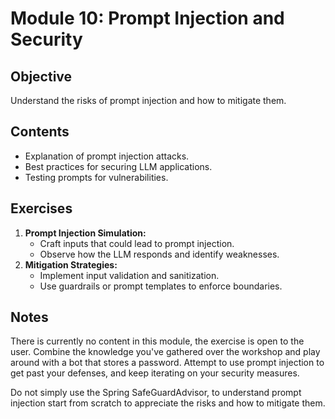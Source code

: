# Module 10: Prompt Injection and Security

## Objective
Understand the risks of prompt injection and how to mitigate them.

## Contents
- Explanation of prompt injection attacks.
- Best practices for securing LLM applications.
- Testing prompts for vulnerabilities.

## Exercises
1. **Prompt Injection Simulation:**
   - Craft inputs that could lead to prompt injection.
   - Observe how the LLM responds and identify weaknesses.
2. **Mitigation Strategies:**
   - Implement input validation and sanitization.
   - Use guardrails or prompt templates to enforce boundaries.

## Notes
There is currently no content in this module, the exercise is open to the user.
Combine the knowledge you've gathered over the workshop and play around with a bot that stores a password.
Attempt to use prompt injection to get past your defenses, and keep iterating on your security measures.

Do not simply use the Spring SafeGuardAdvisor, to understand prompt injection start from scratch to appreciate the risks and how to mitigate them.
